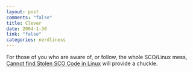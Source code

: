 ```yaml
--- 
layout: post
comments: "false"
title: Clever
date: 2004-1-30
link: "false"
categories: nerdliness
---
```

For those of you who are aware of, or follow, the whole SCO/Linux mess, <a href="http://www.linuxstolescocode.com/" title="Linux Stole SCO Code">Cannot find Stolen SCO Code in Linux</a> will provide a chuckle.
